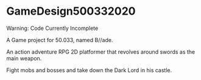 # GameDesign500332020

Warning: Code Currently Incomplete


A Game project for 50.033, named B//ade.

An action adventure RPG 2D platformer that revolves around swords as the main weapon.

Fight mobs and bosses and take down the Dark Lord in his castle.
